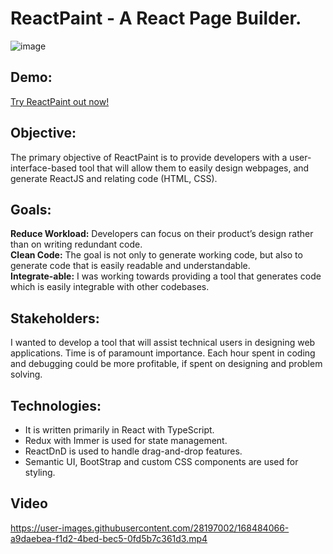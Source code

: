 # ReactPaint - A React Page Builder.
![image](https://user-images.githubusercontent.com/28197002/169084990-a9b42baf-060d-407c-910b-1968d485d1cf.png)

## Demo:
[Try ReactPaint out now!](https://reactpaint.netlify.app/)

## Objective:
The primary objective of ReactPaint is to provide developers with a user-interface-based tool that will allow them to easily design webpages, and generate ReactJS and relating code (HTML, CSS).

## Goals:
**Reduce Workload:** Developers can focus on their product’s design rather than on writing redundant code.<br>
**Clean Code:** The goal is not only to generate working code, but also to generate code that is easily readable and understandable.<br>
**Integrate-able:** I was working towards providing a tool that generates code which is easily integrable with other codebases.<br>

## Stakeholders:
I wanted to develop a tool that will assist technical users in designing web applications. Time is of paramount importance. Each hour spent in coding and debugging could be more profitable, if spent on designing and problem solving.

## Technologies:
- It is written primarily in React with TypeScript.
- Redux with Immer is used for state management.
- ReactDnD is used to handle drag-and-drop features.
- Semantic UI, BootStrap and custom CSS components are used for styling.


## Video
https://user-images.githubusercontent.com/28197002/168484066-a9daebea-f1d2-4bed-bec5-0fd5b7c361d3.mp4

